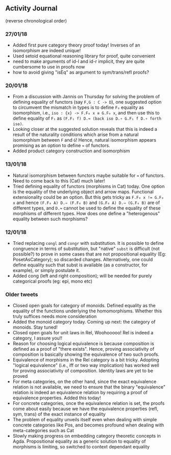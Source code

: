 ## Activity Journal

(reverse chronological order)

### 27/01/18
* Added first pure category theory proof today! Inverses of an isomorphism are indeed unique!
* Used setoid equational reasoning library for proof, quite convenient
* need to make arguments of id-l and id-r implicit, they are quite cumbersome to use in proofs now
* how to avoid giving "isEq" as argument to sym/trans/refl proofs?

### 20/01/18

* From a discussion with Jannis on Thursday for solving the problem of defining equality of functors (say `F,G : C -> D`), one suggested option to circumvent the mismatch in types is to define `F₀` equality as isomorphism, i.e., `iso : {x} -> F.F₀ x ≅ G.F₀ x`, and then use this to define equality of `F₁` as `(F.F₁ f) D.≈ (back iso D.∘ G.F₁ f D.∘ forth iso)`. 
* Looking closer at the suggested solution reveals that this is indeed a result of the naturality conditions which arise from a natural isomorphism between `F` and `G`! Hence, natural isomorphism appears promising as an option to define `≈` of functors.
* Added product category construction and isomorphism

### 13/01/18

* Natural isomorphism between functors maybe suitable for `≈` of functors. Need to come back to this (Cat) much later!
* Tried defining equality of functors (morphisms in Cat) today. One option is the equality of the underlying object and arrow maps. Functional extensionality could be an option. But this gets tricky as `F.F₀ x != G.F₀ x` and hence `(F.F₀ A) D.⇒ (F.F₀ B)` and `(G.F₀ A) D.⇒ (G.F₀ B)` are of different types, and `D.≈` cannot be used to define the equality of these morphisms of different types. How does one define a "heterogenous" equality between such morphisms?

### 12/01/18
  
* Tried replacing `congl` and `congr` with substitution. It is possible to define congruence in terms of substitution, but "native" `subst` is difficult (not possible?) to prove in some cases that are not propositional equality (Eg: PosetAsCategory); so discarded changes. Alternatively, one could define equality such that subst is available (as a constructor, for example), or simply postulate it.
* Added cong (left and right composition); will be needed for purely categorical proofs (eg: epi, mono etc)

### Older tweets

* Closed open goals for category of monoids. Defined equality as the equality of the functions underlying the homomorphisms. Whether this truly suffices needs more consideration
* Added the monoid category today. Coming up next: the category of monoids. Stay tuned!
* Closed open goals for unit laws in Rel, Woohooooo! Rel is indeed a category, I assure you!!
* Reason for choosing logical equivalence is because composition is defined as a proof of "there exists". Hence, proving associativity of composition is basically showing the equivalence of two such proofs.
* Equivalence of morphisms in the Rel category is a bit tricky. Adopting "logical equivalence" (i.e., iff or two way implication) has worked well for proving associativity of composition. Identity laws are yet to be proved
* For meta categories, on the other hand, since the exact equivalence relation is not available, we need to ensure that the binary "equivalence" relation is indeed an equivalence relation by requiring a proof of equivalence properties. Added this today!
* For concrete categories, once the equivalence relation is set, the proofs come about easily because we have the equivalence properties (refl, sym, trans) of the exact instance of equality
* The problem of equality unveils itself even when dealing with simple concrete categories like Pos, and becomes profound when dealing with meta-categories such as Cat
* Slowly making progress on embedding category theoretic concepts in Agda. Propositional equality as a generic solution to equality of morphisms is limiting, so switched to context dependant equality
